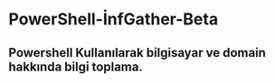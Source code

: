 # PowerShell-İnfGather-Beta
## Powershell Kullanılarak bilgisayar ve domain hakkında bilgi toplama.

